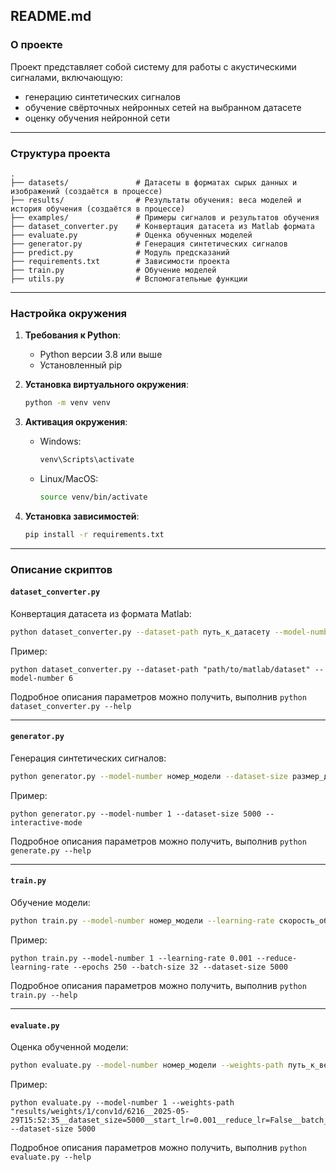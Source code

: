 ## README.md

### О проекте

Проект представляет собой систему для работы с акустическими сигналами, включающую:

- генерацию синтетических сигналов
- обучение свёрточных нейронных сетей на выбранном датасете
- оценку обучения нейронной сети

---

### Структура проекта

```
.
├── datasets/               # Датасеты в форматах сырых данных и изображений (создаётся в процессе)
├── results/                # Результаты обучения: веса моделей и история обучения (создаётся в процессе)
├── examples/               # Примеры сигналов и результатов обучения 
├── dataset_converter.py    # Конвертация датасета из Matlab формата
├── evaluate.py             # Оценка обученных моделей
├── generator.py            # Генерация синтетических сигналов
├── predict.py              # Модуль предсказаний
├── requirements.txt        # Зависимости проекта
├── train.py                # Обучение моделей
├── utils.py                # Вспомогательные функции
```

---

### Настройка окружения

1. **Требования к Python**:
    * Python версии 3.8 или выше
    * Установленный pip

2. **Установка виртуального окружения**:
   ```bash
   python -m venv venv
   ```

3. **Активация окружения**:
    * Windows:
      ```bash
      venv\Scripts\activate
      ```
    * Linux/MacOS:
      ```bash
      source venv/bin/activate
      ```

4. **Установка зависимостей**:
   ```bash
   pip install -r requirements.txt
   ```

---

### Описание скриптов

#### `dataset_converter.py`

Конвертация датасета из формата Matlab:

```bash
python dataset_converter.py --dataset-path путь_к_датасету --model-number номер_модели
```

Пример:

```shell
python dataset_converter.py --dataset-path "path/to/matlab/dataset" --model-number 6
```

Подробное описания параметров можно получить, выполнив `python dataset_converter.py --help`

---

#### `generator.py`

Генерация синтетических сигналов:

```bash
python generator.py --model-number номер_модели --dataset-size размер_датасета [--interactive-mode]
```

Пример:

```shell
python generator.py --model-number 1 --dataset-size 5000 --interactive-mode
```

Подробное описания параметров можно получить, выполнив `python generate.py --help`

---

#### `train.py`

Обучение модели:

```bash
python train.py --model-number номер_модели --learning-rate скорость_обучения --epochs количество_эпох --batch-size размер_батча --dataset-size размер_датасета
```

Пример:

```shell
python train.py --model-number 1 --learning-rate 0.001 --reduce-learning-rate --epochs 250 --batch-size 32 --dataset-size 5000
```

Подробное описания параметров можно получить, выполнив `python train.py --help`

---

#### `evaluate.py`

Оценка обученной модели:

```bash
python evaluate.py --model-number номер_модели --weights-path путь_к_весам --dataset-size размер_датасета
```

Пример:

```shell
python evaluate.py --model-number 1 --weights-path "results/weights/1/conv1d/6216__2025-05-29T15:52:35__dataset_size=5000__start_lr=0.001__reduce_lr=False__batch_size=32__epochs=250__epoch=0217__val_loss=0.116420.keras" --dataset-size 5000
```

Подробное описания параметров можно получить, выполнив `python evaluate.py --help`  
